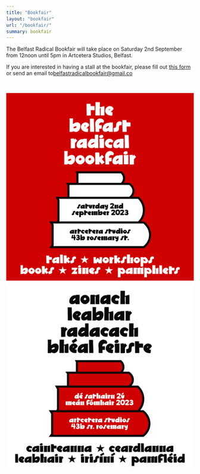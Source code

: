 ```yaml
---
title: "Bookfair"
layout: "bookfair"
url: "/bookfair/"
summary: bookfair
---
```


The Belfast Radical Bookfair will take place on Saturday 2nd September from 12noon until 5pm in Artcetera Studios, Belfast.

If you are interested in having a stall at the bookfair, please fill out [this form](https://docs.google.com/forms/d/18pOxXrhbIjK8w538YvOfLVN4TDv-EhsRS_0EdnaaFUU/) or send an email to[belfastradicalbookfair@gmail.co](mailto:belfastradicalbookfair@gmail.com)

<br>

![Belfast Radical Bookfair](/static/img/p1en.jpg "Bookfair 1")
![Belfast Radical Bookfair](/static/img/p1ga.jpg "Bookfair 2")